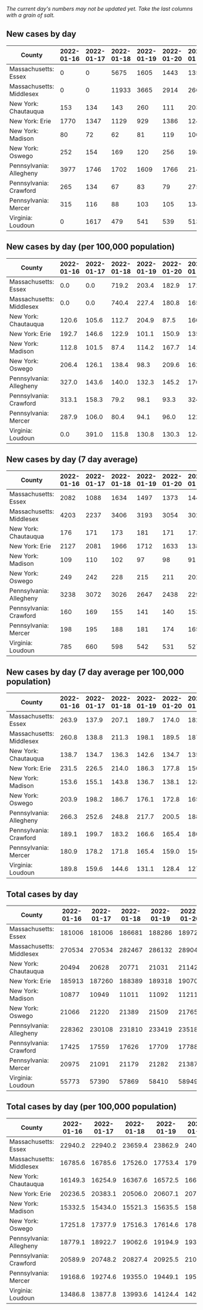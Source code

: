 _The current day's numbers may not be updated yet. Take the last columns with a grain of salt._
## New cases by day

| County | 2022-01-16 | 2022-01-17 | 2022-01-18 | 2022-01-19 | 2022-01-20 | 2022-01-21 | 2022-01-22 |
| --- | --- | --- | --- | --- | --- | --- | --- |
| Massachusetts: Essex | 0 | 0 | 5675 | 1605 | 1443 | 1354 |  |
| Massachusetts: Middlesex | 0 | 0 | 11933 | 3665 | 2914 | 2665 |  |
| New York: Chautauqua | 153 | 134 | 143 | 260 | 111 | 203 |  |
| New York: Erie | 1770 | 1347 | 1129 | 929 | 1386 | 1246 |  |
| New York: Madison | 80 | 72 | 62 | 81 | 119 | 100 |  |
| New York: Oswego | 252 | 154 | 169 | 120 | 256 | 198 |  |
| Pennsylvania: Allegheny | 3977 | 1746 | 1702 | 1609 | 1766 | 2149 |  |
| Pennsylvania: Crawford | 265 | 134 | 67 | 83 | 79 | 275 |  |
| Pennsylvania: Mercer | 315 | 116 | 88 | 103 | 105 | 134 |  |
| Virginia: Loudoun | 0 | 1617 | 479 | 541 | 539 | 513 |  |

## New cases by day (per 100,000 population)

| County | 2022-01-16 | 2022-01-17 | 2022-01-18 | 2022-01-19 | 2022-01-20 | 2022-01-21 | 2022-01-22 |
| --- | --- | --- | --- | --- | --- | --- | --- |
| Massachusetts: Essex | 0.0 | 0.0 | 719.2 | 203.4 | 182.9 | 171.6 |  |
| Massachusetts: Middlesex | 0.0 | 0.0 | 740.4 | 227.4 | 180.8 | 165.4 |  |
| New York: Chautauqua | 120.6 | 105.6 | 112.7 | 204.9 | 87.5 | 160.0 |  |
| New York: Erie | 192.7 | 146.6 | 122.9 | 101.1 | 150.9 | 135.6 |  |
| New York: Madison | 112.8 | 101.5 | 87.4 | 114.2 | 167.7 | 141.0 |  |
| New York: Oswego | 206.4 | 126.1 | 138.4 | 98.3 | 209.6 | 162.2 |  |
| Pennsylvania: Allegheny | 327.0 | 143.6 | 140.0 | 132.3 | 145.2 | 176.7 |  |
| Pennsylvania: Crawford | 313.1 | 158.3 | 79.2 | 98.1 | 93.3 | 324.9 |  |
| Pennsylvania: Mercer | 287.9 | 106.0 | 80.4 | 94.1 | 96.0 | 122.5 |  |
| Virginia: Loudoun | 0.0 | 391.0 | 115.8 | 130.8 | 130.3 | 124.1 |  |

## New cases by day (7 day average)

| County | 2022-01-16 | 2022-01-17 | 2022-01-18 | 2022-01-19 | 2022-01-20 | 2022-01-21 | 2022-01-22 |
| --- | --- | --- | --- | --- | --- | --- | --- |
| Massachusetts: Essex | 2082 | 1088 | 1634 | 1497 | 1373 | 1440 |  |
| Massachusetts: Middlesex | 4203 | 2237 | 3406 | 3193 | 3054 | 3025 |  |
| New York: Chautauqua | 176 | 171 | 173 | 181 | 171 | 172 |  |
| New York: Erie | 2127 | 2081 | 1966 | 1712 | 1633 | 1385 |  |
| New York: Madison | 109 | 110 | 102 | 97 | 98 | 91 |  |
| New York: Oswego | 249 | 242 | 228 | 215 | 211 | 202 |  |
| Pennsylvania: Allegheny | 3238 | 3072 | 3026 | 2647 | 2438 | 2294 |  |
| Pennsylvania: Crawford | 160 | 169 | 155 | 141 | 140 | 153 |  |
| Pennsylvania: Mercer | 198 | 195 | 188 | 181 | 174 | 165 |  |
| Virginia: Loudoun | 785 | 660 | 598 | 542 | 531 | 527 |  |

## New cases by day (7 day average per 100,000 population)

| County | 2022-01-16 | 2022-01-17 | 2022-01-18 | 2022-01-19 | 2022-01-20 | 2022-01-21 | 2022-01-22 |
| --- | --- | --- | --- | --- | --- | --- | --- |
| Massachusetts: Essex | 263.9 | 137.9 | 207.1 | 189.7 | 174.0 | 182.5 |  |
| Massachusetts: Middlesex | 260.8 | 138.8 | 211.3 | 198.1 | 189.5 | 187.7 |  |
| New York: Chautauqua | 138.7 | 134.7 | 136.3 | 142.6 | 134.7 | 135.5 |  |
| New York: Erie | 231.5 | 226.5 | 214.0 | 186.3 | 177.8 | 150.8 |  |
| New York: Madison | 153.6 | 155.1 | 143.8 | 136.7 | 138.1 | 128.3 |  |
| New York: Oswego | 203.9 | 198.2 | 186.7 | 176.1 | 172.8 | 165.4 |  |
| Pennsylvania: Allegheny | 266.3 | 252.6 | 248.8 | 217.7 | 200.5 | 188.6 |  |
| Pennsylvania: Crawford | 189.1 | 199.7 | 183.2 | 166.6 | 165.4 | 180.8 |  |
| Pennsylvania: Mercer | 180.9 | 178.2 | 171.8 | 165.4 | 159.0 | 150.8 |  |
| Virginia: Loudoun | 189.8 | 159.6 | 144.6 | 131.1 | 128.4 | 127.4 |  |

## Total cases by day

| County | 2022-01-16 | 2022-01-17 | 2022-01-18 | 2022-01-19 | 2022-01-20 | 2022-01-21 | 2022-01-22 |
| --- | --- | --- | --- | --- | --- | --- | --- |
| Massachusetts: Essex | 181006 | 181006 | 186681 | 188286 | 189729 | 191083 |  |
| Massachusetts: Middlesex | 270534 | 270534 | 282467 | 286132 | 289046 | 291711 |  |
| New York: Chautauqua | 20494 | 20628 | 20771 | 21031 | 21142 | 21345 |  |
| New York: Erie | 185913 | 187260 | 188389 | 189318 | 190704 | 191950 |  |
| New York: Madison | 10877 | 10949 | 11011 | 11092 | 11211 | 11311 |  |
| New York: Oswego | 21066 | 21220 | 21389 | 21509 | 21765 | 21963 |  |
| Pennsylvania: Allegheny | 228362 | 230108 | 231810 | 233419 | 235185 | 237334 |  |
| Pennsylvania: Crawford | 17425 | 17559 | 17626 | 17709 | 17788 | 18063 |  |
| Pennsylvania: Mercer | 20975 | 21091 | 21179 | 21282 | 21387 | 21521 |  |
| Virginia: Loudoun | 55773 | 57390 | 57869 | 58410 | 58949 | 59462 |  |

## Total cases by day (per 100,000 population)

| County | 2022-01-16 | 2022-01-17 | 2022-01-18 | 2022-01-19 | 2022-01-20 | 2022-01-21 | 2022-01-22 |
| --- | --- | --- | --- | --- | --- | --- | --- |
| Massachusetts: Essex | 22940.2 | 22940.2 | 23659.4 | 23862.9 | 24045.7 | 24217.3 |  |
| Massachusetts: Middlesex | 16785.6 | 16785.6 | 17526.0 | 17753.4 | 17934.2 | 18099.6 |  |
| New York: Chautauqua | 16149.3 | 16254.9 | 16367.6 | 16572.5 | 16660.0 | 16819.9 |  |
| New York: Erie | 20236.5 | 20383.1 | 20506.0 | 20607.1 | 20758.0 | 20893.6 |  |
| New York: Madison | 15332.5 | 15434.0 | 15521.3 | 15635.5 | 15803.3 | 15944.2 |  |
| New York: Oswego | 17251.8 | 17377.9 | 17516.3 | 17614.6 | 17824.2 | 17986.4 |  |
| Pennsylvania: Allegheny | 18779.1 | 18922.7 | 19062.6 | 19194.9 | 19340.2 | 19516.9 |  |
| Pennsylvania: Crawford | 20589.9 | 20748.2 | 20827.4 | 20925.5 | 21018.8 | 21343.7 |  |
| Pennsylvania: Mercer | 19168.6 | 19274.6 | 19355.0 | 19449.1 | 19545.1 | 19667.5 |  |
| Virginia: Loudoun | 13486.8 | 13877.8 | 13993.6 | 14124.4 | 14254.8 | 14378.8 |  |
